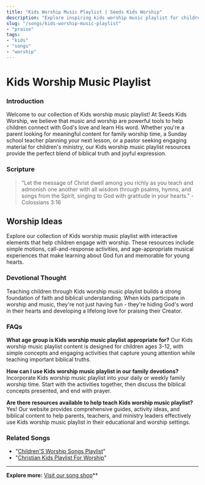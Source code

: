 ```yaml
---
title: "Kids Worship Music Playlist | Seeds Kids Worship"
description: "Explore inspiring kids worship music playlist for children's worship and faith development. Biblical music resources for families and ministry."
slug: "/songs/kids-worship-music-playlist"
- "praise"
tags:
- "kids"
- "songs"
- "worship"
---
```


# Kids Worship Music Playlist

### Introduction

Welcome to our collection of Kids worship music playlist! At Seeds Kids Worship, we believe that music and worship are powerful tools to help children connect with God's love and learn His word. Whether you're a parent looking for meaningful content for family worship time, a Sunday school teacher planning your next lesson, or a pastor seeking engaging material for children's ministry, our Kids worship music playlist resources provide the perfect blend of biblical truth and joyful expression.

### Scripture

> "Let the message of Christ dwell among you richly as you teach and admonish one another with all wisdom through psalms, hymns, and songs from the Spirit, singing to God with gratitude in your hearts." - Colossians 3:16

## Worship Ideas

Explore our collection of Kids worship music playlist with interactive elements that help children engage with worship. These resources include simple motions, call-and-response activities, and age-appropriate musical experiences that make learning about God fun and memorable for young hearts.

### Devotional Thought

Teaching children through Kids worship music playlist builds a strong foundation of faith and biblical understanding. When kids participate in worship and music, they're not just having fun - they're hiding God's word in their hearts and developing a lifelong love for praising their Creator.

### FAQs

**What age group is Kids worship music playlist appropriate for?**
Our Kids worship music playlist content is designed for children ages 3-12, with simple concepts and engaging activities that capture young attention while teaching important biblical truths.

**How can I use Kids worship music playlist in our family devotions?**
Incorporate Kids worship music playlist into your daily or weekly family worship time. Start with the activities together, then discuss the biblical concepts presented, and end with prayer.

**Are there resources available to help teach Kids worship music playlist?**
Yes! Our website provides comprehensive guides, activity ideas, and biblical content to help parents, teachers, and ministry leaders effectively use Kids worship music playlist in their educational and worship settings.

### Related Songs

- "[Children'S Worship Songs Playlist](/songs/children-s-worship-songs-playlist/)"
- "[Christian Kids Playlist For Worship](/songs/christian-kids-playlist-for-worship/)"

---

**Explore more:** [Visit our song shop](https://seedskidsworship.com/shop)**

<!-- Schema Markup -->
<script type="application/ld+json">
{
  "@context": "https://schema.org",
  "@type": "MusicRecording",
  "name": "Kids Worship Music Playlist",
  "byArtist": {
    "@type": "MusicGroup",
    "name": "Seeds Kids Worship"
  },
  "isFamilyFriendly": true,
  "url": "https://seedskidsworship.com/songs/kids-worship-music-playlist/"
}
</script>
